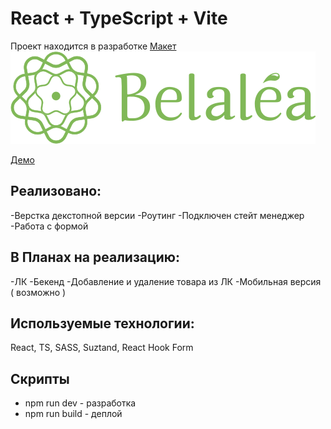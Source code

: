# React + TypeScript + Vite

Проект находится в разработке
[Макет](https://www.figma.com/design/Cjr39YBsqDbCg6IcCIqlCF/Belalea?node-id=0-1&t=WpbZuiAiLUWYHbKn-0)
![Belaela](https://github.com/VadimLitau/Belaela/blob/main/src/img/BelaelaLogo.svg)

[Демо](https://belaela-iw4b-j98p75r2l-vadimlitaus-projects.vercel.app/shop)

## Реализовано:
-Верстка декстопной версии
-Роутинг
-Подключен стейт менеджер
-Работа с формой

## В Планах на реализацию:
-ЛК
-Бекенд
-Добавление и удаление товара из ЛК
-Мобильная версия ( возможно )

## Используемые технологии:
React, TS, SASS, Suztand, React Hook Form


## Скрипты
- npm run dev - разработка
- npm run build - деплой
